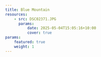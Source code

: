 ```yaml
---
title: Blue Mountain
resources:
    - src: DSC02371.JPG
      params:
          date: 2025-05-04T15:05:16+10:00
          cover: true
params:
    featured: true
    weight: 1
---
```

